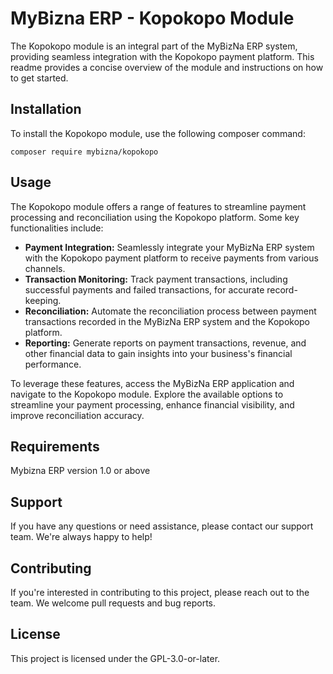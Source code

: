 # MyBizna ERP - Kopokopo Module
The Kopokopo module is an integral part of the MyBizNa ERP system, providing seamless integration with the Kopokopo payment platform. This readme provides a concise overview of the module and instructions on how to get started.

## Installation 
To install the Kopokopo module, use the following composer command:
```
composer require mybizna/kopokopo
```

## Usage
The Kopokopo module offers a range of features to streamline payment processing and reconciliation using the Kopokopo platform. Some key functionalities include:

 - **Payment Integration:** Seamlessly integrate your MyBizNa ERP system with the Kopokopo payment platform to receive payments from various channels.
 - **Transaction Monitoring:** Track payment transactions, including successful payments and failed transactions, for accurate record-keeping.
 - **Reconciliation:** Automate the reconciliation process between payment transactions recorded in the MyBizNa ERP system and the Kopokopo platform.
 - **Reporting:** Generate reports on payment transactions, revenue, and other financial data to gain insights into your business's financial performance.
 
To leverage these features, access the MyBizNa ERP application and navigate to the Kopokopo module. Explore the available options to streamline your payment processing, enhance financial visibility, and improve reconciliation accuracy.

## Requirements
Mybizna ERP version 1.0 or above

## Support
If you have any questions or need assistance, please contact our support team. We're always happy to help!

## Contributing
If you're interested in contributing to this project, please reach out to the team. We welcome pull requests and bug reports.

## License
This project is licensed under the GPL-3.0-or-later.
